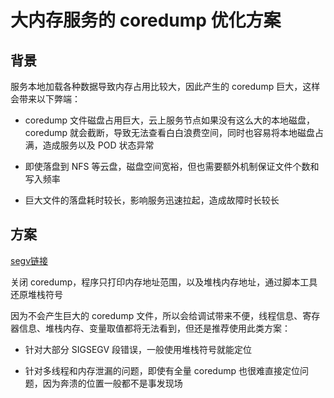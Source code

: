 # 大内存服务的 coredump 优化方案

## 背景

服务本地加载各种数据导致内存占用比较大，因此产生的 coredump 巨大，这样会带来以下弊端：

- coredump 文件磁盘占用巨大，云上服务节点如果没有这么大的本地磁盘，coredump 就会截断，导致无法查看白白浪费空间，同时也容易将本地磁盘占满，造成服务以及 POD 状态异常

- 即使落盘到 NFS 等云盘，磁盘空间宽裕，但也需要额外机制保证文件个数和写入频率

- 巨大文件的落盘耗时较长，影响服务迅速拉起，造成故障时长较长

## 方案

[segv链接](https://github.com/hawrk/server_bench/tree/master/segv)

关闭 coredump，程序只打印内存地址范围，以及堆栈内存地址，通过脚本工具还原堆栈符号

因为不会产生巨大的 coredump 文件，所以会给调试带来不便，线程信息、寄存器信息、堆栈内存、变量取值都将无法看到，但还是推荐使用此类方案：

- 针对大部分 SIGSEGV 段错误，一般使用堆栈符号就能定位

- 针对多线程和内存泄漏的问题，即使有全量 coredump 也很难直接定位问题，因为奔溃的位置一般都不是事发现场



